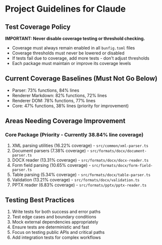 # Project Guidelines for Claude

## Test Coverage Policy

**IMPORTANT: Never disable coverage testing or threshold checking.**

- Coverage must always remain enabled in all `bunfig.toml` files
- Coverage thresholds must never be lowered or disabled
- If tests fail due to coverage, add more tests - don't adjust thresholds
- Each package must maintain or improve its coverage levels

## Current Coverage Baselines (Must Not Go Below)

- Parser: 73% functions, 84% lines
- Renderer Markdown: 82% functions, 72% lines  
- Renderer DOM: 78% functions, 77% lines
- Core: 47% functions, 38% lines (priority for improvement)

## Areas Needing Coverage Improvement

### Core Package (Priority - Currently 38.84% line coverage)
1. XML parsing utilities (16.22% coverage) - `src/common/xml-parser.ts`
2. Document parsers (7.38% coverage) - `src/formats/docx/document-parser.ts`
3. DOCX reader (13.31% coverage) - `src/formats/docx/docx-reader.ts`
4. Form field parsing (10.65% coverage) - `src/formats/docx/form-field-parser.ts`
5. Table parsing (5.34% coverage) - `src/formats/docx/table-parser.ts`
6. Validation (13.21% coverage) - `src/formats/docx/validation.ts`
7. PPTX reader (6.83% coverage) - `src/formats/pptx/pptx-reader.ts`

## Testing Best Practices

1. Write tests for both success and error paths
2. Test edge cases and boundary conditions
3. Mock external dependencies appropriately
4. Ensure tests are deterministic and fast
5. Focus on testing public APIs and critical paths
6. Add integration tests for complex workflows